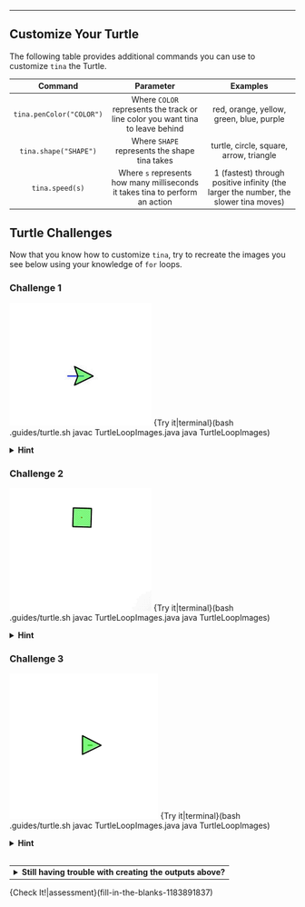 ---

## Customize Your Turtle
The following table provides additional commands you can use to customize `tina` the Turtle.

|Command|Parameter|Examples|
|:-----:|:-------:|:---------:|
|`tina.penColor("COLOR")`|Where `COLOR` represents the track or line color you want tina to leave behind|red, orange, yellow, green, blue, purple|
|`tina.shape("SHAPE")`|Where `SHAPE` represents the shape tina takes|turtle, circle, square, arrow, triangle|
|`tina.speed(s)`|Where `s` represents how many milliseconds it takes tina to perform an action|1 (fastest) through positive infinity (the larger the number, the slower tina moves)|

## Turtle Challenges
Now that you know how to customize `tina`, try to recreate the images you see below using your knowledge of `for` loops.

### Challenge 1
![.guides/img/TurtleChallenge1](.guides/img/TurtleChallenge1.gif)
{Try it|terminal}(bash .guides/turtle.sh javac TurtleLoopImages.java java TurtleLoopImages)

<details><summary><b>Hint</b></summary>There are multiple ways to accomplish this task but the trick lies within finding the <b>pattern</b> and then repeating it a <b>specific number of times</b>. One pattern in particular is to: <ol><li>Go forward (creating a long line).</li><li>Make a right turn.</li><li>Go forward (creating a small line).</li><li>Make a right turn.</li><li>Go forward (creating another small line).</li><li>Make a right turn.</li><li>Go forward (creating a final small line).</li><li>Repeat steps #1 through #7 three more times for a total of <b>four</b> iterations.</li></ol>The pattern should look something like this: <img src=".guides/img/TurtleChallenge1Pattern.png"/></details>

### Challenge 2
![.guides/img/TurtleChallenge2](.guides/img/TurtleChallenge2.gif)
{Try it|terminal}(bash .guides/turtle.sh javac TurtleLoopImages.java java TurtleLoopImages)

<details><summary><b>Hint</b></summary>Since a circle has 360 degrees, you will need a loop that repeats 360 times. Be careful about how far the turtle moves forward and turns. The circle can get very big, very quickly.</details>

### Challenge 3
![.guides/img/TurtleChallenge3](.guides/img/TurtleChallenge3.gif)
{Try it|terminal}(bash .guides/turtle.sh javac TurtleLoopImages.java java TurtleLoopImages)

<details><summary><b>Hint</b></summary>The pattern here is to move forward and make a right turn. <img src=".guides/img/TurtleChallenge3Pattern.png"/> 
The trick lies within the fact that the distance the turtle moves has to get larger as the loop advances. Think of some operators that you can use to make the loop iterator variable get bigger during each iteration.</details><br>

<table><tbody ><tr><td><details><summary>
	<b>Still having trouble with creating the outputs above?</b>
</summary><br>
Here are some sample solutions:
  
```java
  tina.penColor("blue");
  tina.shape("arrow");
  tina.speed(200);
  
  for (int i = 0; i < 4; i++) {
    tina.forward(75);
    tina.right(90);
    tina.forward(25);
    tina.right(90);
    tina.forward(25);
    tina.right(90);
    tina.forward(25);
  }
```

```java
  tina.penColor("red");
  tina.shape("square");
  tina.speed(10);
  
  for (int i = 0; i < 360; i++) {
    tina.forward(1);
    tina.right(1);
  }
```
  
```java
  tina.penColor("green");
  tina.shape("triangle");
  tina.speed(100);
  
  for (int i = 10; i <= 200; i+=10) {
    tina.forward(i);
    tina.right(90);
  }
```

</details></td></tr></tbody>
</table>

{Check It!|assessment}(fill-in-the-blanks-1183891837)
